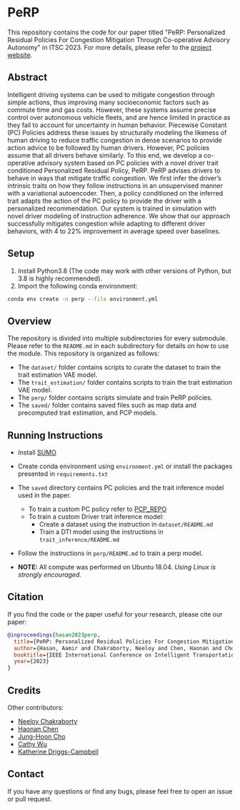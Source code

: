 # PeRP

This repository contains the code for our paper titled "PeRP: Personalized Residual Policies For Congestion Mitigation Through Co-operative Advisory Autonomy" in ITSC 2023.
For more details, please refer to the [project website](https://sites.google.com/illinois.edu/perp).

## Abstract

Intelligent driving systems can be used to mitigate congestion through simple actions, thus improving many socioeconomic factors such as commute time and gas costs. However, these systems assume precise control over autonomous vehicle fleets, and are hence limited in practice as they fail to account for uncertainty in human behavior. Piecewise Constant (PC) Policies address these issues by structurally modeling the likeness of human driving to reduce traffic congestion in dense scenarios to provide action advice to be followed by human drivers. However, PC policies assume that all drivers behave similarly. To this end, we develop a co-operative advisory system based on PC policies with a novel driver trait conditioned Personalized Residual Policy, PeRP. PeRP advises drivers to behave in ways that mitigate traffic congestion. We first infer the driver’s intrinsic traits on how they follow instructions in an unsupervised manner with a variational autoencoder. Then, a policy conditioned on the inferred trait adapts the action of the PC policy to provide the driver with a personalized recommendation. Our system is trained in simulation with novel driver modeling of instruction adherence. We show that our approach successfully mitigates congestion while adapting to different driver behaviors, with 4 to 22% improvement in average speed over baselines.

## Setup

1. Install Python3.8 (The code may work with other versions of Python, but 3.8 is highly recommended).
2. Import the following conda environment:

```bash
conda env create -n perp --file environment.yml
```

## Overview

The repository is divided into multiple subdirectories for every submodule.
Please refer to the `README.md` in each subdirectory for details on how to use the module.
This repository is organized as follows:

- The `dataset/` folder contains scripts to curate the dataset to train the trait estimation VAE model.
- The `trait_estimation/` folder contains scripts to train the trait estimation VAE model.
- The `perp/` folder contains scripts simulate and train PeRP policies.
- The `saved/` folder contains saved files such as map data and precomputed trait estimation, and PCP models.

## Running Instructions

- Install [SUMO](https://eclipse.dev/sumo/)
- Create conda environment using `environment.yml` or install the packages presented in `requirements.txt`
- The `saved` directory contains PC policies and the trait inference model used in the paper.
  - To train a custom PC policy refer to [PCP_REPO](ss)
  - To train a custom Driver trait inference model:
    - Create a dataset using the instruction in `dataset/README.md`
    - Train a DTI model using the instructions in `trait_inference/README.md`
- Follow the instructions in `perp/README.md` to train a perp model.

- **NOTE:** All compute was performed on Ubuntu 18.04. *Using Linux is strongly encouraged.*

## Citation

If you find the code or the paper useful for your research, please cite our paper:

```bibtex
@inproceedings{hasan2023perp,
  title={PeRP: Personalized Residual Policies For Congestion Mitigation Through Co-operative Advisory Autonomy},
  author={Hasan, Aamir and Chakraborty, Neeloy and Chen, Haonan and Cho, Jung-Hoon and Wu, Cathy and Driggs-Campbell, Katherine},
  booktitle={IEEE International Conference on Intelligent Transportation Systems (ITSC)},
  year={2023}
}
```

## Credits

Other contributors:  

- [Neeloy Chakraborty](https://theneeloy.github.io/)
- [Haonan Chen](https://www.linkedin.com/in/haonan-chen-7a4339153/)
- [Jung-Hoon Cho](https://www.junghooncho.com/)
- [Cathy Wu](http://www.wucathy.com/)
- [Katherine Driggs-Campbell](http://krdc.web.illinois.edu/)

## Contact

If you have any questions or find any bugs, please feel free to open an issue or pull request.
